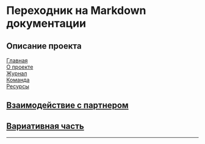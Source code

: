 # Переходник на Markdown документации

## Описание проекта
[Главная](index.md)<br>
[О проекте](about.md)<br>
[Журнал](journal.md)<br>
[Команда](team.md)<br>
[Ресурсы](resourses.md)<br>

## [Взаимодействие с партнером](partners.md)
## [Вариативная часть](REPORT.md)
---
